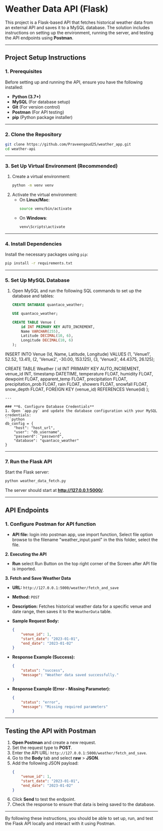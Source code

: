 # Weather Data API (Flask)

This project is a Flask-based API that fetches historical weather data from an external API and saves it to a MySQL database. The solution includes instructions on setting up the environment, running the server, and testing the API endpoints using **Postman**.

---

## **Project Setup Instructions**

### **1. Prerequisites**

Before setting up and running the API, ensure you have the following installed:
- **Python (3.7+)**
- **MySQL** (For database setup)
- **Git** (For version control)
- **Postman** (For API testing)
- **pip** (Python package installer)

---

### **2. Clone the Repository**
```bash
git clone https://github.com/Praveengoud25/weather_app.git
cd weather-api
```

---

### **3. Set Up Virtual Environment (Recommended)**
1. Create a virtual environment:
   ```bash
   python -m venv venv
   ```
2. Activate the virtual environment:
   - On **Linux/Mac**:
     ```bash
     source venv/bin/activate
     ```
   - On **Windows**:
     ```bash
     venv\Scripts\activate
     ```

---

### **4. Install Dependencies**
Install the necessary packages using `pip`:
```bash
pip install -r requirements.txt
```

---

### **5. Set Up MySQL Database**
1. Open MySQL and run the following SQL commands to set up the database and tables:
   ```sql
   CREATE DATABASE quantaco_weather;

   USE quantaco_weather;

   CREATE TABLE Venue (
       id INT PRIMARY KEY AUTO_INCREMENT,
       Name VARCHAR(255),
       Latitude DECIMAL(10, 6),
       Longitude DECIMAL(10, 6)
   );
  INSERT INTO Venue (Id, Name, Latitude, Longitude)
  VALUES 
    (1, 'Venue1', 52.52, 13.41),
    (2, 'Venue2', -30.00, 153.125),
    (3, 'Venue3', 44.4375, 26.125);

   CREATE TABLE Weather (
       id INT PRIMARY KEY AUTO_INCREMENT,
       venue_id INT,
       timestamp DATETIME,
       temperature FLOAT,
       humidity FLOAT,
       dewpoint FLOAT,
       apparent_temp FLOAT,
       precipitation FLOAT,
       precipitation_prob FLOAT,
       rain FLOAT,
       showers FLOAT,
       snowfall FLOAT,
       snow_depth FLOAT,
       FOREIGN KEY (venue_id) REFERENCES Venue(id)
   );
   ```
---

### **6. Configure Database Credentials**
1. Open `app.py` and update the database configuration with your MySQL credentials:
   ```python
   db_config = {
       "host": "host_url",
       "user": "db_username",
       "password": "password",
       "database": "quantaco_weather"
   }
   ```

---

### **7. Run the Flask API**
Start the Flask server:
```bash
python weather_data_fetch.py
```
The server should start at **http://127.0.0.1:5000/**.

---

## **API Endpoints**

### **1. Configure Postman for API function**
- **API file:** login into postman app, use import function, Select file option browse to the filename "weather_input.yaml" in the this folder, select the file.

**2. Executing the API**
- **Run** select Run Button on the top right corner of the Screen after API file is imported.

**3. Fetch and Save Weather Data**
- **URL:** `http://127.0.0.1:5000/weather/fetch_and_save`  
- **Method:** `POST`  
- **Description:** Fetches historical weather data for a specific venue and date range, then saves it to the `WeatherData` table.  
- **Sample Request Body:**
  ```json
  {
      "venue_id": 1,
      "start_date": "2023-01-01",
      "end_date": "2023-01-02"
  }
  ```
- **Response Example (Success):**
  ```json
  {
      "status": "success",
      "message": "Weather data saved successfully."
  }
  ```

- **Response Example (Error - Missing Parameter):**
  ```json
  {
      "status": "error",
      "message": "Missing required parameters"
  }
  ```

---

## **Testing the API with Postman**

1. **Open Postman** and create a new request.
2. Set the request type to **POST**.
3. Enter the API URL: `http://127.0.0.1:5000/weather/fetch_and_save`.
4. Go to the **Body** tab and select **raw** > **JSON**.
5. Add the following JSON payload:
   ```json
   {
       "venue_id": 1,
       "start_date": "2023-01-01",
       "end_date": "2023-01-02"
   }
   ```
6. Click **Send** to test the endpoint.
7. Check the response to ensure that data is being saved to the database.

---
By following these instructions, you should be able to set up, run, and test the Flask API locally and interact with it using Postman.
